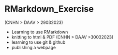 # RMarkdown_Exercise
(CNHN > DAAV > 29032023)
- Learning to use RMarkdown
- knitting to html & PDF 
(CNHN > DAAV >30032023)
- learning to use git & github
- publishing a webpage 
